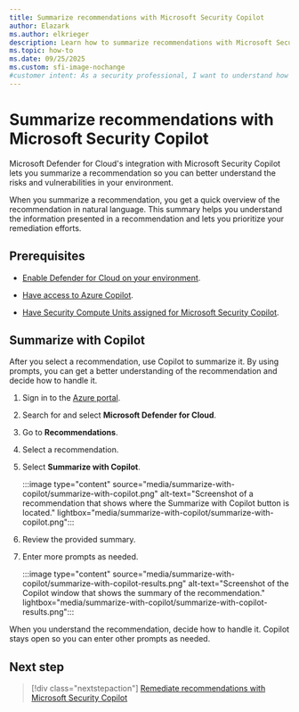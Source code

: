 ```yaml
---
title: Summarize recommendations with Microsoft Security Copilot
author: Elazark
ms.author: elkrieger
description: Learn how to summarize recommendations with Microsoft Security Copilot in Microsoft Defender for Cloud and improve your security posture.
ms.topic: how-to
ms.date: 09/25/2025
ms.custom: sfi-image-nochange
#customer intent: As a security professional, I want to understand how to use Copilot to summarize recommendations in Defender for Cloud so that I can improve my security posture.
---
```


# Summarize recommendations with Microsoft Security Copilot

Microsoft Defender for Cloud's integration with Microsoft Security Copilot lets you summarize a recommendation so you can better understand the risks and vulnerabilities in your environment.

When you summarize a recommendation, you get a quick overview of the recommendation in natural language. This summary helps you understand the information presented in a recommendation and lets you prioritize your remediation efforts.

## Prerequisites

- [Enable Defender for Cloud on your environment](connect-azure-subscription.md).

- [Have access to Azure Copilot](/azure/copilot/overview).

- [Have Security Compute Units assigned for Microsoft Security Copilot](/copilot/security/get-started-security-copilot).

## Summarize with Copilot

After you select a recommendation, use Copilot to summarize it. By using prompts, you can get a better understanding of the recommendation and decide how to handle it.

1. Sign in to the [Azure portal](https://portal.azure.com).

1. Search for and select **Microsoft Defender for Cloud**.

1. Go to **Recommendations**.

1. Select a recommendation.

1. Select **Summarize with Copilot**.

    :::image type="content" source="media/summarize-with-copilot/summarize-with-copilot.png" alt-text="Screenshot of a recommendation that shows where the Summarize with Copilot button is located." lightbox="media/summarize-with-copilot/summarize-with-copilot.png":::

1. Review the provided summary.

1. Enter more prompts as needed.

    :::image type="content" source="media/summarize-with-copilot/summarize-with-copilot-results.png" alt-text="Screenshot of the Copilot window that shows the summary of the recommendation." lightbox="media/summarize-with-copilot/summarize-with-copilot-results.png":::

When you understand the recommendation, decide how to handle it. Copilot stays open so you can enter other prompts as needed.

## Next step

> [!div class="nextstepaction"]
> [Remediate recommendations with Microsoft Security Copilot](remediate-with-copilot.md)
